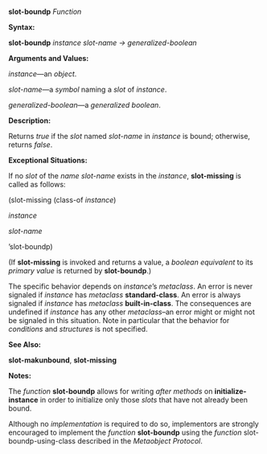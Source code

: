 **slot-boundp** *Function* 



**Syntax:** 



**slot-boundp** *instance slot-name → generalized-boolean* 



**Arguments and Values:** 



*instance*—an *object*. 



*slot-name*—a *symbol* naming a *slot* of *instance*. 



*generalized-boolean*—a *generalized boolean*. 



**Description:** 



Returns *true* if the *slot* named *slot-name* in *instance* is bound; otherwise, returns *false*. 



**Exceptional Situations:** 



If no *slot* of the *name slot-name* exists in the *instance*, **slot-missing** is called as follows: 



(slot-missing (class-of *instance*) 



*instance* 



*slot-name* 



’slot-boundp) 



(If **slot-missing** is invoked and returns a value, a *boolean equivalent* to its *primary value* is returned by **slot-boundp**.) 







 



 



The specific behavior depends on *instance*’s *metaclass*. An error is never signaled if *instance* has *metaclass* **standard-class**. An error is always signaled if *instance* has *metaclass* **built-in-class**. The consequences are undefined if *instance* has any other *metaclass*–an error might or might not be signaled in this situation. Note in particular that the behavior for *conditions* and *structures* is not specified. 



**See Also:** 



**slot-makunbound**, **slot-missing** 



**Notes:** 



The *function* **slot-boundp** allows for writing *after methods* on **initialize-instance** in order to initialize only those *slots* that have not already been bound. 



Although no *implementation* is required to do so, implementors are strongly encouraged to implement the *function* **slot-boundp** using the *function* slot-boundp-using-class described in the *Metaobject Protocol*. 



